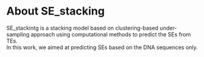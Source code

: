 # About SE_stacking
SE_stackintg is a stacking model based on clustering-based under-sampling approach using computational methods to predict the SEs from TEs.  
In this work, we aimed at predicting SEs  based on the DNA sequences only.
